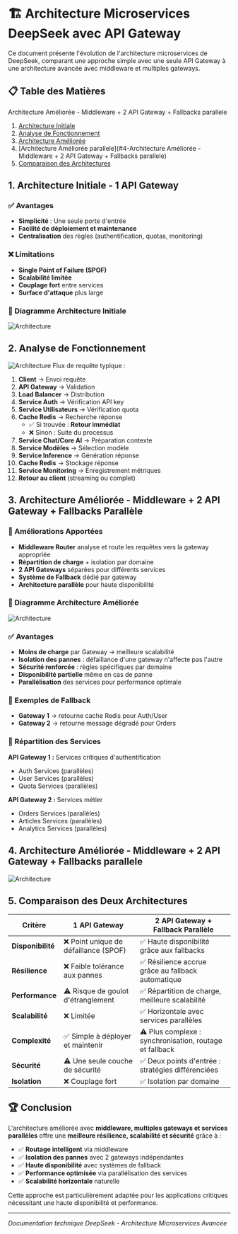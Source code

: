 # 🏗️ Architecture Microservices DeepSeek avec API Gateway

Ce document présente l'évolution de l'architecture microservices de DeepSeek, comparant une approche simple avec une seule API Gateway à une architecture avancée avec middleware et multiples gateways.

## 📋 Table des Matières
Architecture Améliorée - Middleware + 2 API Gateway + Fallbacks parallele
1. [Architecture Initiale](#1-architecture-initiale---1-api-gateway)
2. [Analyse de Fonctionnement](#2-analyse-de-fonctionnement)
3. [Architecture Améliorée](#3-architecture-améliorée---middleware--2-api-gateway--fallbacks-parallèle)
4. [Architecture Améliorée parallele](#4-Architecture Améliorée - Middleware + 2 API Gateway + Fallbacks parallele)
5. [Comparaison des Architectures](#5-comparaison-des-deux-architectures)

## 1. Architecture Initiale - 1 API Gateway

### ✅ Avantages
- **Simplicité** : Une seule porte d'entrée
- **Facilité de déploiement et maintenance**
- **Centralisation** des règles (authentification, quotas, monitoring)

### ❌ Limitations
- **Single Point of Failure (SPOF)**
- **Scalabilité limitée**
- **Couplage fort** entre services
- **Surface d'attaque** plus large

### 🔧 Diagramme Architecture Initiale
![Architecture](image/img1.png)

## 2. Analyse de Fonctionnement
![Architecture](image/img2.png)
Flux de requête typique :

1. **Client** → Envoi requête
2. **API Gateway** → Validation
3. **Load Balancer** → Distribution
4. **Service Auth** → Vérification API key
5. **Service Utilisateurs** → Vérification quota
6. **Cache Redis** → Recherche réponse
   - ✅ Si trouvée : **Retour immédiat**
   - ❌ Sinon : Suite du processus
7. **Service Chat/Core AI** → Préparation contexte
8. **Service Modèles** → Sélection modèle
9. **Service Inference** → Génération réponse
10. **Cache Redis** → Stockage réponse
11. **Service Monitoring** → Enregistrement métriques
12. **Retour au client** (streaming ou complet)

## 3. Architecture Améliorée - Middleware + 2 API Gateway + Fallbacks Parallèle

### 🚀 Améliorations Apportées
- **Middleware Router** analyse et route les requêtes vers la gateway appropriée
- **Répartition de charge** + isolation par domaine
- **2 API Gateways** séparées pour différents services
- **Système de Fallback** dédié par gateway
- **Architecture parallèle** pour haute disponibilité

### 🔧 Diagramme Architecture Améliorée
![Architecture](image/img3.png)

### ✅ Avantages
- **Moins de charge** par Gateway → meilleure scalabilité
- **Isolation des pannes** : défaillance d'une gateway n'affecte pas l'autre
- **Sécurité renforcée** : règles spécifiques par domaine
- **Disponibilité partielle** même en cas de panne
- **Parallélisation** des services pour performance optimale

### 🔄 Exemples de Fallback
- **Gateway 1** → retourne cache Redis pour Auth/User
- **Gateway 2** → retourne message dégradé pour Orders

### 🎯 Répartition des Services
**API Gateway 1 :** Services critiques d'authentification
- Auth Services (parallèles)
- User Services (parallèles) 
- Quota Services (parallèles)

**API Gateway 2 :** Services métier
- Orders Services (parallèles)
- Articles Services (parallèles)
- Analytics Services (parallèles)


## 4. Architecture Améliorée - Middleware + 2 API Gateway + Fallbacks parallele
![Architecture](image/img4.png)
## 5. Comparaison des Deux Architectures

| Critère | 1 API Gateway | 2 API Gateway + Fallback Parallèle |
|---------|---------------|-----------------------------------|
| **Disponibilité** | ❌ Point unique de défaillance (SPOF) | ✅ Haute disponibilité grâce aux fallbacks |
| **Résilience** | ❌ Faible tolérance aux pannes | ✅ Résilience accrue grâce au fallback automatique |
| **Performance** | ⚠️ Risque de goulot d'étranglement | ✅ Répartition de charge, meilleure scalabilité |
| **Scalabilité** | ❌ Limitée | ✅ Horizontale avec services parallèles |
| **Complexité** | ✅ Simple à déployer et maintenir | ⚠️ Plus complexe : synchronisation, routage et fallback |
| **Sécurité** | ⚠️ Une seule couche de sécurité | ✅ Deux points d'entrée : stratégies différenciées |
| **Isolation** | ❌ Couplage fort | ✅ Isolation par domaine |

## 🏆 Conclusion

L'architecture améliorée avec **middleware, multiples gateways et services parallèles** offre une **meilleure résilience, scalabilité et sécurité** grâce à :

- ✅ **Routage intelligent** via middleware
- ✅ **Isolation des pannes** avec 2 gateways indépendantes
- ✅ **Haute disponibilité** avec systèmes de fallback
- ✅ **Performance optimisée** via parallélisation des services
- ✅ **Scalabilité horizontale** naturelle

Cette approche est particulièrement adaptée pour les applications critiques nécessitant une haute disponibilité et performance.

---

*Documentation technique DeepSeek - Architecture Microservices Avancée*